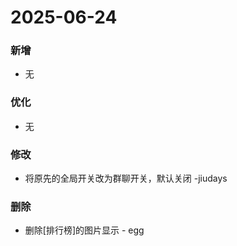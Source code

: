 # 2025-06-24

### 新增
- 无

### 优化
- 无

### 修改
- 将原先的全局开关改为群聊开关，默认关闭 -jiudays

### 删除
- 删除[排行榜]的图片显示 - egg